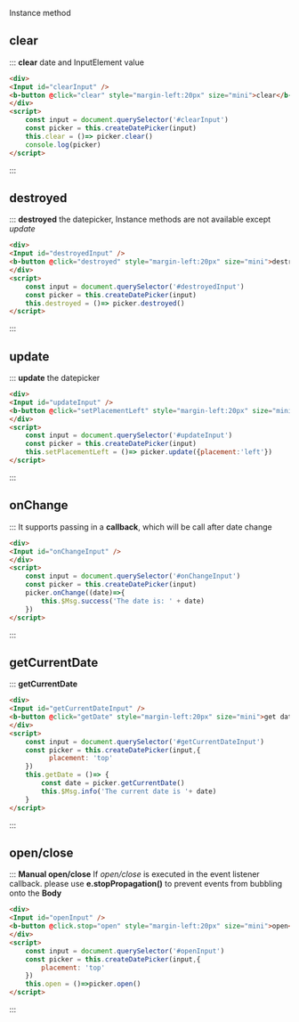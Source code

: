 Instance method

##  clear

::: **clear** date and InputElement value
```html
<div>
<Input id="clearInput" />
<b-button @click="clear" style="margin-left:20px" size="mini">clear</b-button>
</div>
<script>
    const input = document.querySelector('#clearInput')
    const picker = this.createDatePicker(input)
    this.clear = ()=> picker.clear()
    console.log(picker)
</script>

```
:::


##  destroyed

::: **destroyed** the datepicker, Instance methods are not available except *update*
```html
<div>
<Input id="destroyedInput" />
<b-button @click="destroyed" style="margin-left:20px" size="mini">destroyed</b-button>
</div>
<script>
    const input = document.querySelector('#destroyedInput')
    const picker = this.createDatePicker(input)
    this.destroyed = ()=> picker.destroyed()
</script>

```
:::


##  update

::: **update** the datepicker
```html
<div>
<Input id="updateInput" />
<b-button @click="setPlacementLeft" style="margin-left:20px" size="mini">update</b-button>
</div>
<script>
    const input = document.querySelector('#updateInput')
    const picker = this.createDatePicker(input)
    this.setPlacementLeft = ()=> picker.update({placement:'left'})
</script>

```
:::


##  onChange

:::  It supports passing in a **callback**, which will be call after date change
```html
<div>
<Input id="onChangeInput" />
</div>
<script>
    const input = document.querySelector('#onChangeInput')
    const picker = this.createDatePicker(input)
    picker.onChange((date)=>{
        this.$Msg.success('The date is: ' + date)
    })
</script>

```
:::


##  getCurrentDate

::: **getCurrentDate** 
```html
<div>
<Input id="getCurrentDateInput" />
<b-button @click="getDate" style="margin-left:20px" size="mini">get date</b-button>
</div>
<script>
    const input = document.querySelector('#getCurrentDateInput')
    const picker = this.createDatePicker(input,{
          placement: 'top'
    })
    this.getDate = ()=> {
        const date = picker.getCurrentDate()
        this.$Msg.info('The current date is '+ date)
    }
</script>

```
:::

##  open/close

::: **Manual open/close** 
If *open/close* is executed in the event listener callback.
please use **e.stopPropagation()** to prevent events from bubbling onto the **Body**
```html
<div>
<Input id="openInput" />
<b-button @click.stop="open" style="margin-left:20px" size="mini">open</b-button>
</div>
<script>
    const input = document.querySelector('#openInput')
    const picker = this.createDatePicker(input,{
        placement: 'top'
    })
    this.open = ()=>picker.open()  
</script>

```
:::
